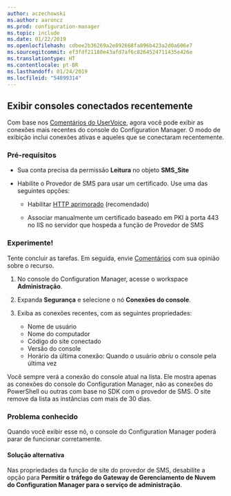 ```yaml
---
author: aczechowski
ms.author: aaroncz
ms.prod: configuration-manager
ms.topic: include
ms.date: 01/22/2019
ms.openlocfilehash: cdbee2b36269a2e892668fa896b423a2d0a606e7
ms.sourcegitcommit: ef3fdf21180e43afd7af6c8264524711435e426e
ms.translationtype: HT
ms.contentlocale: pt-BR
ms.lasthandoff: 01/24/2019
ms.locfileid: "54899314"
---
```

## <a name="bkmk_console"></a> Exibir consoles conectados recentemente 
<!--3699367-->

Com base nos [Comentários do UserVoice](https://configurationmanager.uservoice.com/forums/300492-ideas/suggestions/12508299-active-admin-consoles), agora você pode exibir as conexões mais recentes do console do Configuration Manager. O modo de exibição inclui conexões ativas e aqueles que se conectaram recentemente. 


### <a name="prerequisites"></a>Pré-requisitos

- Sua conta precisa da permissão **Leitura** no objeto **SMS_Site**  

- Habilite o Provedor de SMS para usar um certificado.<!--SCCMDocs-pr issue 3135--> Use uma das seguintes opções:  

    - Habilitar [HTTP aprimorado](/sccm/core/plan-design/hierarchy/enhanced-http) (recomendado)  

    - Associar manualmente um certificado baseado em PKI à porta 443 no IIS no servidor que hospeda a função de Provedor de SMS  


### <a name="try-it-out"></a>Experimente!

Tente concluir as tarefas. Em seguida, envie [Comentários](/sccm/core/understand/find-help#product-feedback) com sua opinião sobre o recurso.

1. No console do Configuration Manager, acesse o workspace **Administração**.  

2. Expanda **Segurança** e selecione o nó **Conexões do console**.  

3. Exiba as conexões recentes, com as seguintes propriedades:  

    - Nome de usuário
    - Nome do computador
    - Código do site conectado
    - Versão do console
    - Horário da última conexão: Quando o usuário *abriu* o console pela última vez

Você sempre verá a conexão do console atual na lista. Ele mostra apenas as conexões do console do Configuration Manager, não as conexões do PowerShell ou outras com base no SDK com o provedor de SMS. O site remove da lista as instâncias com mais de 30 dias.


### <a name="known-issue"></a>Problema conhecido

Quando você exibir esse nó, o console do Configuration Manager poderá parar de funcionar corretamente. 

#### <a name="workaround"></a>Solução alternativa
Nas propriedades da função de site do provedor de SMS, desabilite a opção para **Permitir o tráfego do Gateway de Gerenciamento de Nuvem do Configuration Manager para o serviço de administração**.

